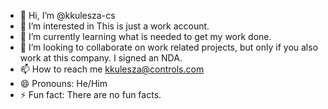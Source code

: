 - 👋 Hi, I’m @kkulesza-cs
- 👀 I’m interested in This is just a work account.
- 🌱 I’m currently learning what is needed to get my work done.
- 💞️ I’m looking to collaborate on work related projects, but only if you also work at this company. I signed an NDA.
- 📫 How to reach me kkulesza@controls.com
- 😄 Pronouns: He/Him
- ⚡ Fun fact: There are no fun facts.

<!---
kkulesza-cs/kkulesza-cs is a ✨ special ✨ repository because its `README.md` (this file) appears on your GitHub profile.
You can click the Preview link to take a look at your changes.
--->
